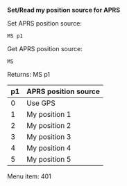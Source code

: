 __Set/Read my position source for APRS__

Set APRS position source:

	MS p1

Get APRS position source:

	MS

Returns: MS p1

| p1  | APRS position source|
| --- | --- |
| 0 | Use GPS       |
| 1 | My position 1 |
| 2 | My position 2 |
| 3 | My position 3 |
| 4 | My position 4 |
| 5 | My position 5 |

Menu item: 401
